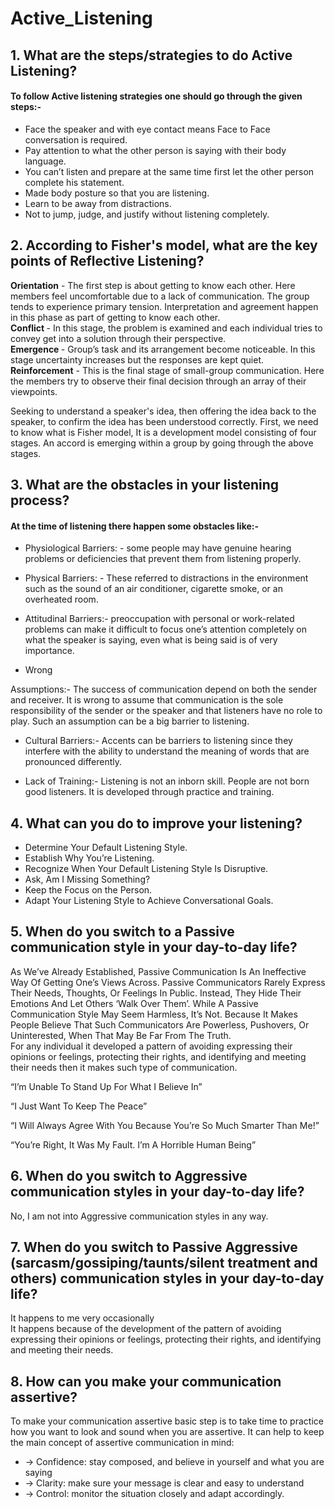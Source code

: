 # Active_Listening

## 1. What are the steps/strategies to do Active Listening?

#### To follow Active listening strategies one should go through the given steps:-<br>

* Face the speaker and with eye contact means Face to Face conversation is required.<br>
* Pay attention to what the other person is saying with their body language.<br>
* You can’t listen and prepare at the same time first let the other person complete his statement.<br>
* Made body posture so that you are listening.<br>
* Learn to be away from distractions.<br>
* Not to jump, judge, and justify without listening completely.<br>



## 2. According to Fisher's model, what are the key points of Reflective Listening?<br>
   
<b> Orientation</b> - The first step is about getting to know each other. Here members feel uncomfortable due to a lack of communication. The group tends to experience primary tension. Interpretation and agreement happen in this phase as part of getting to know each other. <br>
<b> Conflict </b>-  In this stage, the problem is examined and each individual tries to convey get into a solution through their perspective.<br>
<b>Emergence </b>-  Group’s task and its arrangement become noticeable. In this stage uncertainty increases but the responses are kept quiet.<br>
<b>Reinforcement</b> - This is the final stage of small-group communication. Here the members try to observe their final decision through an array of their viewpoints. <br>

Seeking to understand a speaker's idea, then offering the idea back to the speaker, to confirm the idea has been understood correctly. First, we need to know what is Fisher model, It is a development model consisting of four stages. An accord is emerging within a group by going through the above stages. 


## 3. What are the obstacles in your listening process?<br>

#### At the time of listening there happen some obstacles like:-
 * Physiological Barriers: - some people may have genuine hearing problems or
deficiencies that prevent them from listening properly. 

* Physical Barriers: - These referred to distractions in the environment such as the
sound of an air conditioner, cigarette smoke, or an overheated room.

* Attitudinal Barriers:- preoccupation with personal or work-related problems
can make it difficult to focus one’s attention completely on what the speaker is
saying, even what is being said is of very importance.

* Wrong 

Assumptions:- The success of communication depend on both the
sender and receiver. It is wrong to assume that communication is the sole
responsibility of the sender or the speaker and that listeners have no role to play.
Such an assumption can be a big barrier to listening.

* Cultural Barriers:- Accents can be barriers to listening since they interfere
with the ability to understand the meaning of words that are pronounced
differently.

* Lack of Training:- Listening is not an inborn skill. People are not born good
listeners. It is developed through practice and training.<br>



## 4. What can you do to improve your listening?<br>

 * Determine Your Default Listening Style.
 * Establish Why You’re Listening.
 * Recognize When Your Default Listening Style Is Disruptive.
 * Ask, Am I Missing Something?
 * Keep the Focus on the Person.
 * Adapt Your Listening Style to Achieve Conversational Goals.
 
 
## 5. When do you switch to a Passive communication style in your day-to-day life?<br>

As We’ve Already Established, Passive Communication Is An Ineffective Way Of Getting One’s Views Across. Passive Communicators Rarely Express Their Needs, Thoughts, Or Feelings In Public. Instead, They Hide Their Emotions And Let Others ‘Walk Over Them’. While A Passive Communication Style May Seem Harmless, It’s Not. Because It Makes People Believe That Such Communicators Are Powerless, Pushovers, Or Uninterested, When That May Be Far From The Truth.<br>For any individual it developed a pattern of avoiding expressing their opinions or feelings, protecting their rights, and identifying and meeting their needs then it makes such type of communication.

“I’m Unable To Stand Up For What I Believe In”

“I Just Want To Keep The Peace”

“I Will Always Agree With You Because You’re So Much Smarter Than Me!”

“You’re Right, It Was My Fault. I’m A Horrible Human Being”<br>

## 6. When do you switch to Aggressive communication styles in your day-to-day life?<br>
 
 No, I am not into Aggressive communication styles in any way.<br>

## 7. When do you switch to Passive Aggressive (sarcasm/gossiping/taunts/silent treatment and others) communication styles in your day-to-day life?<br>

It happens to me very occasionally <br> It happens because of the development of the pattern of avoiding expressing their opinions or feelings, protecting their rights, and identifying and meeting their needs.

## 8. How can you make your communication assertive?
To make your communication assertive basic step is to take time to practice how you want to look and sound when you are assertive. It can help to keep the main concept of assertive communication in mind:

* -> Confidence: stay composed, and believe in yourself and what you are saying
* -> Clarity: make sure your message is clear and easy to understand
* -> Control: monitor the situation closely and adapt accordingly.












